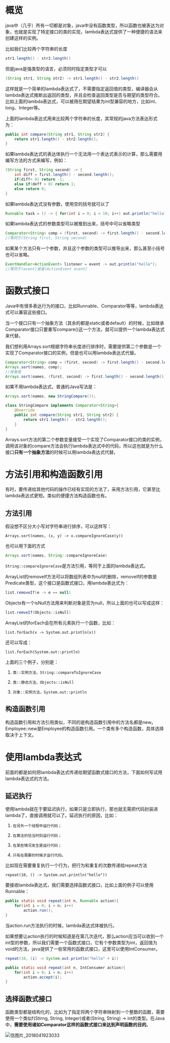 # 概览

java中（几乎）所有一切都是对象，java中没有函数类型，所以函数也被表达为对象，也就是实现了特定接口的类的实现，lambda表达式提供了一种便捷的语法来创建这样的实例。

比如我们比较两个字符串的长度

```java
str1.length() - str2.length()
```

但是java是强类型的语言，必须同时指定类型才可以

```java
(String str1, String str2) -> str1.length() - str2.length()
```

这样就是一个简单的lambda表达式了，不需要指定返回值的类型，编译器会从lambda表达式推断出返回的类型，并且会检查返回类型是否与期望的类型符合。比如上面的lambda表达式，可以被用在期望结果为int型兼容的地方，比如int、long、Integer等。

上面的lambda表达式用来比较两个字符串的长度，其常规的java方法表达形式为：

```java
public int compare(String str1, String str2) {
    return str1.length() - str2.length();
}
```

如果lambda表达式的表达体执行一个无法用一个表达式表示的计算，那么需要用编写方法的方式来编写，例如：

```java
(String first, String second) -> {
    int diff = first.length() - second.length();
    if(diff< 0) return -1;
    else if(deff > 0) return 1;
    else return 0;
}
```



如果lambda表达式没有参数，使用空的括号就可以了

```java
Runnable task = () -> { for(int i = 0; i < 10; i++) out.println("hello"); }
```



如果lambda表达式的参数类型可以被推到出来，括号中可以省略类型

```java
Comparator<String> comp = (first, second) -> first.length() - second.length();
//等同于(String first, String second)
```

如果某个方法只有一个参数，并且这个参数的类型可以推导出来，那么甚至小括号也可以省略。

```java
EventHandler<ActionEvent> listener = event -> out.println("hello");
//等同于(event)或者(ActionEvent event)
```





# 函数式接口

Java中有很多表达行为的接口，比如Runnable、Comparator等等，lambda表达式可以兼容这些接口。

当一个接口只有一个抽象方法（其余的都是static或者default）的时候，比如继承Comparator接口只要重写compare()这一个方法，就可以提供一个lambda表达式来代替。

我们想利用Arrays.sort根据字符串长度进行排序时，需要提供第二个参数是一个实现了Comparator接口的实例，但是也可以用lambda表达式代替。

```java
Comparator<String> comp = (first, second) -> first.length() - second.length();
Arrays.sort(names, comp);
//或者是
Arrays.sort(names, (first, second) -> first.length() - second.length());
```

如果不用lambda表达式，普通的Java写法是：

```java
Arrays.sort(names, new StringCompare());

class StringCompare implements Comparator<String>{
    @Override
    public int compare(String str1, String str2) {
        return str1.length() - str2.length();
    }
}
```



Arrays.sort方法的第二个参数变量接受一个实现了Comparator接口的类的实例，调用该对象的compare方法会执行lambda表达式中的代码，所以这也就是为什么接口**只有一个抽象方法**的时候可以用lambda表达式代替。



# 方法引用和构造函数引用

有时，要传递给其他代码的操作已经有实现的方法了，采用方法引用，它甚至比lambda表达式更短。类似的便捷方法构造函数也有。

## 方法引用

假设想不区分大小写对字符串进行排序，可以这样写：

```
Arrays.sort(names, (x, y) -> x.compareIgnoreCase(y))
```

也可以用下面的方式

```java
Arrays.sort(names, String::compareIgnoreCase)
```

`String::compareIgnoreCase`是方法引用，等同于上面的lambda表达式。

ArrayList的removeIf方法可以将数组列表中为null的删除，removeIf的参数是Predicate类型，这个接口是函数式接口，用lambda表达式为：

```java
list.removeIf(e -> e == null)
```

Objects有一个isNull方法用来判断对象是否为null，所以上面的也可以写成这样：

```java
list.remveIf(Objects::isNull)
```



ArrayList的forEach会在所有元素执行一个函数，比如：

`list.forEach(x -> System.out.println(x))`

还可以写成：

`list.forEach(System.out::println)`

上面的三个例子，分别是：

1.     类::实例方法，String::compareToIgnoreCase
2.     类::静态方法，Objects::isNull
3.     对象::实例方法，System.out::println




## 构造函数引用

构造函数引用和方法引用类似，不同的是构造函数引用中的方法名都是new。Employee::new是Employee的构造函数引用。一个类有多个构造函数，具体选择取决于上下文。





# 使用lambda表达式

前面的都是如何把lambda表达式传递给期望函数式接口的方法，下面如何写试用lambda表达式的方法。

## 延迟执行

使用lambda就在于要延迟执行，如果只是立即执行，那也就无需把代码封装进lambda了，直接调用就可以了。延迟执行的原因，比如：

1.     在另外一个线程中运行代码；

2.     在算法的恰当时刻运行代码；

3.     在某些情况发生是运行代码；

4.     只有在需要的时候才运行代码。

比如现在需要重复执行一个行为，把行为和重复的次数传递给repeat方法

`repeat(10, () -> System.out.println("hello"))`

要接收lambda表达式，我们需要选择函数式接口，比如上面的例子可以使用Runnable：

```java
public static void repeat(int n, Runnable action){
    for(int i = 0; i < n; i++)
        action.run();
}
```



当action.run方法执行的时候，lambda表达式体被执行。

如果想要让action执行的时候知道是在第几次迭代，那么action应当可以收到一个int型的参数，所以我们需要一个函数式接口，它有个参数类型为int，返回值为void的方法，java提供了一些常用的函数式接口，这里可以使用IntConsumer。

```java
repeat(10, (i) -> System.out.println("hello" + i))

public static void repeat(int n, IntConsumer action){
    for(int i = 0; i < n; i++)
        action.accept(i);
}
```

## 选择函数式接口

函数类型都是结构化的，比如为了指定将两个字符串映射到一个整数的函数，需要使用一个类似f(Stirng, String, Integer)或者(String, String) -> int的类型。在Java中，**需要使用诸如Comparator<String>这样的函数式接口来达到声明函数的目的**。

![信图片_2018041923033](D:\a_my\OneDrive\1研究生同步\1学习记录\20180114-分布式学习计划\8实习准备\corejava\assets/微信图片_20180419230337.jpg)

 

 